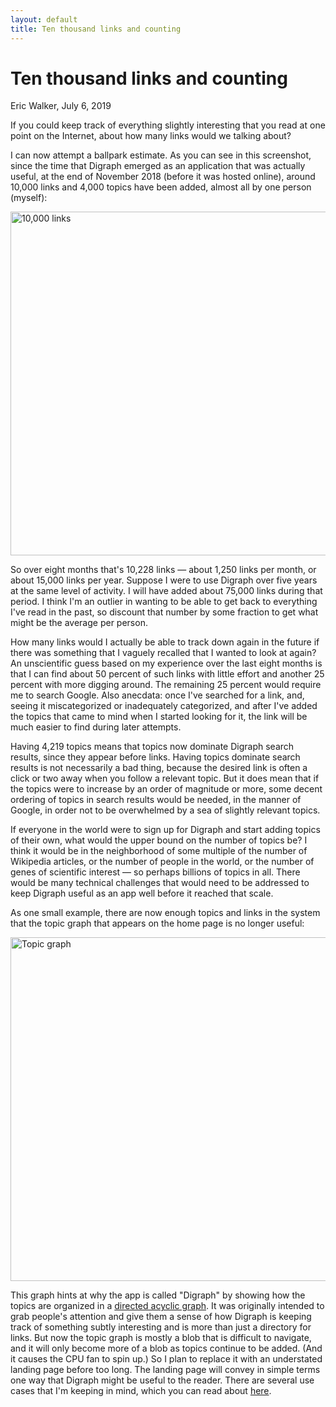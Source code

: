```yaml
---
layout: default
title: Ten thousand links and counting
---
```


# Ten thousand links and counting
<byline>Eric Walker, July 6, 2019</byline>

If you could keep track of everything slightly interesting that you read at one point on the Internet, about how many links would we talking about?

I can now attempt a ballpark estimate.  As you can see in this screenshot, since the time that Digraph emerged as an application that was actually useful, at the end of November 2018 (before it was hosted online), around 10,000 links and 4,000 topics have been added, almost all by one person (myself):

<img class="centered" width="550" alt="10,000 links" src="https://user-images.githubusercontent.com/760949/60759900-ab33b600-9fe9-11e9-9fd1-5e3e7b316601.png">

So over eight months that's 10,228 links — about 1,250 links per month, or about 15,000 links per year. Suppose I were to use Digraph over five years at the same level of activity.  I will have added about 75,000 links during that period.  I think I'm an outlier in wanting to be able to get back to everything I've read in the past, so discount that number by some fraction to get what might be the average per person.

How many links would I actually be able to track down again in the future if there was something that I vaguely recalled that I wanted to look at again?  An unscientific guess based on my experience over the last eight months is that I can find about 50 percent of such links with little effort and another 25 percent with more digging around.  The remaining 25 percent would require me to search Google.  Also anecdata: once I've searched for a link, and, seeing it miscategorized or inadequately categorized, and after I've added the topics that came to mind when I started looking for it, the link will be much easier to find during later attempts.

Having 4,219 topics means that topics now dominate Digraph search results, since they appear before links.  Having topics dominate search results is not necessarily a bad thing, because the desired link is often a click or two away when you follow a relevant topic.  But it does mean that if the topics were to increase by an order of magnitude or more, some decent ordering of topics in search results would be needed, in the manner of Google, in order not to be overwhelmed by a sea of slightly relevant topics.

If everyone in the world were to sign up for Digraph and start adding topics of their own, what would the upper bound on the number of topics be?  I think it would be in the neighborhood of some multiple of the number of Wikipedia articles, or the number of people in the world, or the number of genes of scientific interest — so perhaps billions of topics in all.  There would be many technical challenges that would need to be addressed to keep Digraph useful as an app well before it reached that scale.

As one small example, there are now enough topics and links in the system that the topic graph that appears on the home page is no longer useful:

<img class="centered" width="550" alt="Topic graph" src="https://user-images.githubusercontent.com/760949/60760267-d7523580-9fef-11e9-8d38-3a3e0f347412.png">

This graph hints at why the app is called "Digraph" by showing how the topics are organized in a [directed acyclic graph](https://en.wikipedia.org/wiki/Directed_acyclic_graph).  It was originally intended to grab people's attention and give them a sense of how Digraph is keeping track of something subtly interesting and is more than just a directory for links.  But now the topic graph is mostly a blob that is difficult to navigate, and it will only become more of a blob as topics continue to be added. (And it causes the CPU fan to spin up.) So I plan to replace it with an understated landing page before too long.  The landing page will convey in simple terms one way that Digraph might be useful to the reader.  There are several use cases that I'm keeping in mind, which you can read about [here](https://github.com/emwalker/digraph/wiki).
